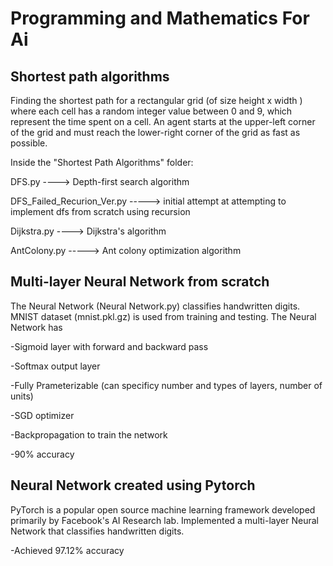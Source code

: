 # Programming and Mathematics For Ai

## Shortest path algorithms
Finding the shortest path for a rectangular grid (of size height x width ) where each cell has a random integer value between
0 and 9, which represent the time spent on a cell. An agent starts at the upper-left corner of the grid and must reach the lower-right
corner of the grid as fast as possible.

Inside the "Shortest Path Algorithms" folder:

DFS.py  ----> Depth-first search algorithm 

DFS_Failed_Recurion_Ver.py  -----> initial attempt at attempting to implement dfs from scratch using recursion 

Dijkstra.py ----> Dijkstra's algorithm  

AntColony.py -----> Ant colony optimization algorithm 


## Multi-layer Neural Network from scratch
The Neural Network (Neural Network.py) classifies handwritten digits. MNIST dataset (mnist.pkl.gz) is used from training and testing. 
The Neural Network has

  -Sigmoid layer with forward and backward pass 

  -Softmax output layer 
  
  -Fully Prameterizable (can specificy number and types of layers, number of units)
  
  -SGD optimizer 
  
  -Backpropagation to train the network 
  
  -90% accuracy
 
## Neural Network created using Pytorch
PyTorch is a popular open source machine learning framework developed primarily by Facebook's AI Research lab. Implemented a multi-layer Neural Network that classifies handwritten digits. 
  
  -Achieved 97.12% accuracy

